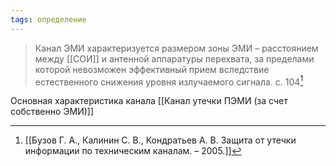 ```yaml
---
tags: определение
---
```

>Канал ЭМИ характеризуется размером зоны ЭМИ – расстоянием между [[СОИ]] и антенной аппаратуры перехвата, за пределами которой невозможен эффективный прием вследствие естественного снижения уровня излучаемого сигнала.
>с. 104[^1]

Основная характеристика канала [[Канал утечки ПЭМИ (за счет собственно ЭМИ)]]

[^1]:[[Бузов Г. А., Калинин С. В., Кондратьев А. В. Защита от утечки информации по техническим каналам. – 2005.]]